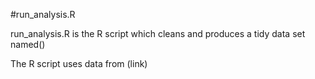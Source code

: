 #run_analysis.R

run_analysis.R is the R script which cleans and produces a tidy data set named()

The R script uses data from (link)
